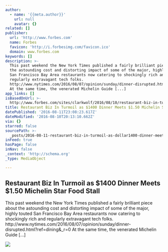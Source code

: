 ```yaml
---
author:
  - name: '{{meta.author}}'
    url: null
    avatar: {}
related: []
publisher:
  url: 'http://www.forbes.com'
  name: Forbes
  favicon: 'http://i.forbesimg.com/favicon.ico'
  domain: www.forbes.com
keywords: []
description: >-
  This past weekend the New York Times published a fairly brilliant piece about
  the astounding cost and distorting impact of some of the major, highly touted
  San Francisco Bay Area restaurants now catering to shockingly rich and
  regularly extravagant tech folks.
  http://www.nytimes.com/2016/08/07/opinion/sunday/dinner-disrupted.html?ref=dining&_r=0
  At the same time, the venerated Michelin Guide [...]
app_links: []
isBasedOnUrl: >-
  http://www.forbes.com/sites/clarkwolf/2016/08/10/restaurant-biz-in-turmoil-as-1400-dinner-meets-1-50-michelin-star-food-stall/#4f7ffe8765db
title: Restaurant Biz In Turmoil as $1400 Dinner Meets $1.50 Michelin Star Food Stall
datePublished: '2016-08-11T23:08:23.617Z'
dateModified: '2016-08-10T20:13:10.662Z'
via: {}
starred: false
sourcePath: >-
  _posts/2016-08-11-restaurant-biz-in-turmoil-as-dollar1400-dinner-meets-dollar150-michel.md
inFeed: true
hasPage: false
inNav: false
_context: 'http://schema.org'
_type: MediaObject

---
```

<article style=""><h1>Restaurant Biz In Turmoil as $1400 Dinner Meets $1.50 Michelin Star Food Stall</h1><p>This past weekend the New York Times published a fairly brilliant piece about the astounding cost and distorting impact of some of the major, highly touted San Francisco Bay Area restaurants now catering to shockingly rich and regularly extravagant tech folks. http://www.nytimes.com/2016/08/07/opinion/sunday/dinner-disrupted.html?ref=dining&amp;_r=0 At the same time, the venerated Michelin Guide [...]</p><img src="http://specials-images.forbesimg.com/imageserve/585725000/640x434.jpg?fit=scale" /></article>